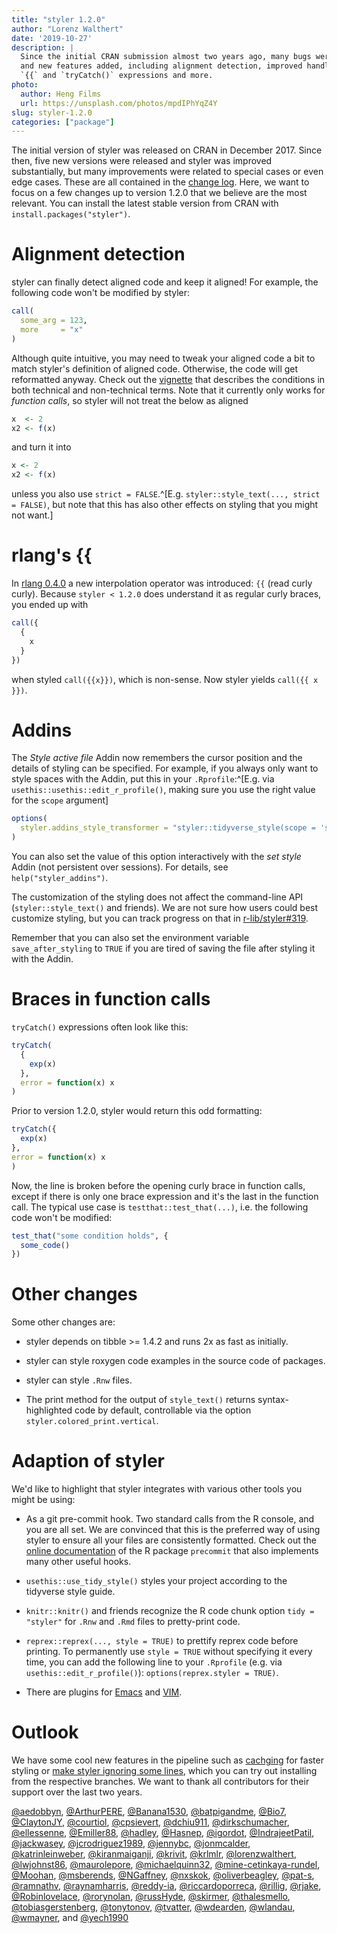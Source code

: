 ```yaml
---
title: "styler 1.2.0"
author: "Lorenz Walthert"
date: '2019-10-27'
description: |
  Since the initial CRAN submission almost two years ago, many bugs were fixed
  and new features added, including alignment detection, improved handling of 
  `{{` and `tryCatch()` expressions and more.
photo:
  author: Heng Films
  url: https://unsplash.com/photos/mpdIPhYqZ4Y
slug: styler-1.2.0
categories: ["package"]
---
```




The initial version of styler was released on CRAN in December 2017. Since then,
five new versions were released and styler was improved substantially, but many
improvements were related to special cases or even edge cases. These are all
contained in the [change log](https://styler.r-lib.org/news/index.html). Here,
we want to focus on a few changes up to version 1.2.0 that we believe are the 
most relevant. You can install the latest stable version from CRAN with
`install.packages("styler")`.

# Alignment detection

styler can finally detect aligned code and keep it aligned! For example, the 
following code won't be modified by styler:


```r
call(
  some_arg = 123,
  more     = "x"
)
```

Although quite intuitive, you may need to tweak your aligned code a bit to match
styler's definition of aligned code. Otherwise, the code will get reformatted
anyway. Check out the
[vignette](https://styler.r-lib.org/articles/detect-alignment.html) that
describes the conditions in both technical and non-technical terms. Note that it
currently only works for *function calls*, so styler will not treat the below as
aligned


```r
x  <- 2
x2 <- f(x)

```

and turn it into


```r
x <- 2
x2 <- f(x)

```

unless you also use `strict = FALSE`.^[E.g. `styler::style_text(..., strict =
FALSE)`, but note that this has also other effects on styling that you might not
want.]

# rlang's {{

In [rlang 0.4.0](https://www.tidyverse.org/articles/2019/06/rlang-0-4-0/) a new
interpolation operator was introduced: `{{` (read curly curly). Because `styler
< 1.2.0` does understand it as regular curly braces, you ended up with


```r
call({
  {
    x
  }
})
```

when styled `call({{x}})`, which is non-sense. Now styler yields `call({{ x
}})`.

# Addins

The *Style active file* Addin now remembers the cursor position and the details
of styling can be specified. For example, if you always only want to style
spaces with the Addin, put this in your `.Rprofile`:^[E.g. via
`usethis::usethis::edit_r_profile()`, making sure you use the right value for
the `scope` argument]


```r
options(
  styler.addins_style_transformer = "styler::tidyverse_style(scope = 'spaces')"
)
```

You can also set the value of this option interactively with the *set style*
Addin (not persistent over sessions). For details, see `help("styler_addins")`.

The customization of the styling does not affect the command-line API
(`styler::style_text()` and friends). We are not sure how users could best
customize styling, but you can track progress on that in
[r-lib/styler#319](https://github.com/r-lib/styler/issues/319).

Remember that you can also set the environment variable `save_after_styling` to
`TRUE` if you are tired of saving the file after styling it with the Addin.

# Braces in function calls

`tryCatch()` expressions often look like this:


```r
tryCatch(
  {
    exp(x)
  },
  error = function(x) x
)
```

Prior to version 1.2.0, styler would return this odd formatting:


```r
tryCatch({
  exp(x)
},
error = function(x) x
)
```

Now, the line is broken before the opening curly brace in function calls, except
if there is only one brace expression and it's the last in the function call.
The typical use case is `testthat::test_that(...)`, i.e. the following code
won't be modified:


```r
test_that("some condition holds", {
  some_code()
})
```

# Other changes

Some other changes are:

* styler depends on tibble >= 1.4.2 and runs 2x as fast as initially.

* styler can style roxygen code examples in the source code of
  packages.

* styler can style `.Rnw` files.

* The print method for the output of `style_text()` returns
  syntax-highlighted code by default, controllable via the option
  `styler.colored_print.vertical`.

# Adaption of styler

We'd like to highlight that styler integrates with various other tools you might
be using:

- As a git pre-commit hook. Two standard calls from the R console, and you are
  all set. We are convinced that this is the preferred way of using styler to
  ensure all your files are consistently formatted. Check out the [online
  documentation](https://lorenzwalthert.github.io/precommit/) of the R package
  `precommit` that also implements many other useful hooks.

- `usethis::use_tidy_style()` styles your project according to the tidyverse
  style guide.

- `knitr::knitr()` and friends recognize the R code chunk option `tidy =
  "styler"` for `.Rnw` and `.Rmd` files to pretty-print code.

- `reprex::reprex(..., style = TRUE)` to prettify reprex code before printing.
  To permanently use `style = TRUE` without specifying it every time, you can
  add the following line to your `.Rprofile` (e.g. via
  `usethis::edit_r_profile()`): `options(reprex.styler = TRUE)`.

- There are plugins for
  [Emacs](https://github.com/lassik/emacs-format-all-the-code) and
  [VIM](https://github.com/w0rp/ale/pull/2401#issuecomment-485942966).

# Outlook

We have some cool new features in the pipeline such as
[cachging](https://github.com/r-lib/styler/pull/538) for faster styling or 
[make styler ignoring some lines](https://github.com/r-lib/styler/pull/560), 
which you can try out installing from the respective branches. We want to thank 
all contributors for their support over the last two years.

[&#x0040;aedobbyn](https://github.com/aedobbyn), [&#x0040;ArthurPERE](https://github.com/ArthurPERE), [&#x0040;Banana1530](https://github.com/Banana1530), [&#x0040;batpigandme](https://github.com/batpigandme), [&#x0040;Bio7](https://github.com/Bio7), [&#x0040;ClaytonJY](https://github.com/ClaytonJY), [&#x0040;courtiol](https://github.com/courtiol), [&#x0040;cpsievert](https://github.com/cpsievert), [&#x0040;dchiu911](https://github.com/dchiu911), [&#x0040;dirkschumacher](https://github.com/dirkschumacher), [&#x0040;ellessenne](https://github.com/ellessenne), [&#x0040;Emiller88](https://github.com/Emiller88), [&#x0040;hadley](https://github.com/hadley), [&#x0040;Hasnep](https://github.com/Hasnep), [&#x0040;igordot](https://github.com/igordot), [&#x0040;IndrajeetPatil](https://github.com/IndrajeetPatil), [&#x0040;jackwasey](https://github.com/jackwasey), [&#x0040;jcrodriguez1989](https://github.com/jcrodriguez1989), [&#x0040;jennybc](https://github.com/jennybc), [&#x0040;jonmcalder](https://github.com/jonmcalder), [&#x0040;katrinleinweber](https://github.com/katrinleinweber), [&#x0040;kiranmaiganji](https://github.com/kiranmaiganji), [&#x0040;krivit](https://github.com/krivit), [&#x0040;krlmlr](https://github.com/krlmlr), [&#x0040;lorenzwalthert](https://github.com/lorenzwalthert), [&#x0040;lwjohnst86](https://github.com/lwjohnst86), [&#x0040;maurolepore](https://github.com/maurolepore), [&#x0040;michaelquinn32](https://github.com/michaelquinn32), [&#x0040;mine-cetinkaya-rundel](https://github.com/mine-cetinkaya-rundel), [&#x0040;Moohan](https://github.com/Moohan), [&#x0040;msberends](https://github.com/msberends), [&#x0040;NGaffney](https://github.com/NGaffney), [&#x0040;nxskok](https://github.com/nxskok), [&#x0040;oliverbeagley](https://github.com/oliverbeagley), [&#x0040;pat-s](https://github.com/pat-s), [&#x0040;ramnathv](https://github.com/ramnathv), [&#x0040;raynamharris](https://github.com/raynamharris), [&#x0040;reddy-ia](https://github.com/reddy-ia), [&#x0040;riccardoporreca](https://github.com/riccardoporreca), [&#x0040;rillig](https://github.com/rillig), [&#x0040;rjake](https://github.com/rjake), [&#x0040;Robinlovelace](https://github.com/Robinlovelace), [&#x0040;rorynolan](https://github.com/rorynolan), [&#x0040;russHyde](https://github.com/russHyde), [&#x0040;skirmer](https://github.com/skirmer), [&#x0040;thalesmello](https://github.com/thalesmello), [&#x0040;tobiasgerstenberg](https://github.com/tobiasgerstenberg), [&#x0040;tonytonov](https://github.com/tonytonov), [&#x0040;tvatter](https://github.com/tvatter), [&#x0040;wdearden](https://github.com/wdearden), [&#x0040;wlandau](https://github.com/wlandau), [&#x0040;wmayner](https://github.com/wmayner), and [&#x0040;yech1990](https://github.com/yech1990)

